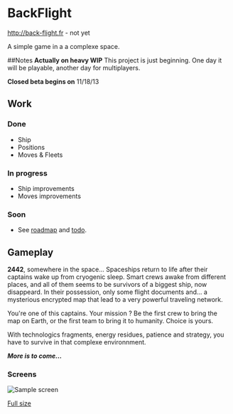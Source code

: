 # BackFlight
http://back-flight.fr - not yet

A simple game in a a complexe space.


##Notes
**Actually on heavy WIP**
This project is just beginning. One day it will be playable, another day for multiplayers.

**Closed beta begins on** 11/18/13


## Work
### Done
- Ship
- Positions
- Moves & Fleets

### In progress
- Ship improvements
- Moves improvements

### Soon
- See [roadmap](https://github.com/In4matik/BackFlight/blob/experimental/roadmap.md) and [todo](https://github.com/In4matik/BackFlight/blob/experimental/TODO.md).

## Gameplay
**2442**, somewhere in the space...
Spaceships return to life after their captains wake up from cryogenic sleep. Smart crews awake from different places, and all of them seems to be survivors of a biggest ship, now disappeard.
In their possession, only some flight documents and... a mysterious encrypted map that lead to a very powerful traveling network.

You're one of this captains. Your mission ? Be the first crew to bring the map on Earth, or the first team to bring it to humanity. Choice is yours.

With technologics fragments, energy residues, patience and strategy, you have to survive in that complexe environnment.

***More is to come...***


### Screens
![Sample screen](https://raw.github.com/In4matik/BackFlight/experimental/img/ui/sample-th.jpg)

[Full size ](https://raw.github.com/In4matik/BackFlight/experimental/img/ui/sample.jpg)
